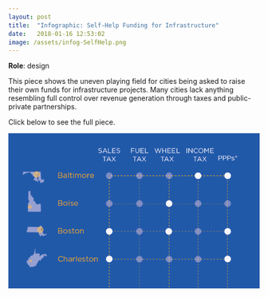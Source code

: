 ```yaml
---
layout: post
title:  "Infographic: Self-Help Funding for Infrastructure"
date:   2018-01-16 12:53:02
image: /assets/infog-SelfHelp.png
---
```


**Role**: design

This piece shows the uneven playing field for cities being asked to raise their own funds for infrastructure projects. Many cities lack anything resembling full control over revenue generation through taxes and public-private partnerships.

Click below to see the full piece.

[![Uneven access to self-help tools](/assets/infog-SelfHelp.png)](/projects/infog-SelfHelp.pdf)

